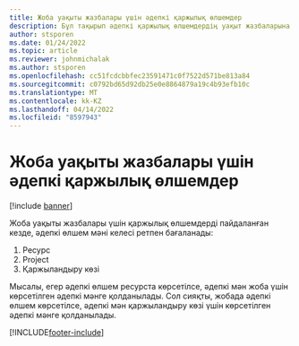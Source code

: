 ```yaml
---
title: Жоба уақыты жазбалары үшін әдепкі қаржылық өлшемдер
description: Бұл тақырып әдепкі қаржылық өлшемдердің уақыт жазбаларына қалай қолданылатыны туралы ақпаратты береді.
author: stsporen
ms.date: 01/24/2022
ms.topic: article
ms.reviewer: johnmichalak
ms.author: stsporen
ms.openlocfilehash: cc51fcdcbbfec23591471c0f7522d571be813a84
ms.sourcegitcommit: c0792bd65d92db25e0e8864879a19c4b93efb10c
ms.translationtype: MT
ms.contentlocale: kk-KZ
ms.lasthandoff: 04/14/2022
ms.locfileid: "8597943"
---
```

# <a name="defaulting-financial-dimensions-for-project-time-entries"></a>Жоба уақыты жазбалары үшін әдепкі қаржылық өлшемдер

[!include [banner](../includes/banner.md)]

Жоба уақыты жазбалары үшін қаржылық өлшемдерді пайдаланған кезде, әдепкі өлшем мәні келесі ретпен бағаланады:

1. Ресурс
2. Project
3. Қаржыландыру көзі

Мысалы, егер әдепкі өлшем ресурста көрсетілсе, әдепкі мән жоба үшін көрсетілген әдепкі мәнге қолданылады. Сол сияқты, жобада әдепкі өлшем көрсетілсе, әдепкі мән қаржыландыру көзі үшін көрсетілген әдепкі мәнге қолданылады.

[!INCLUDE[footer-include](../includes/footer-banner.md)]
